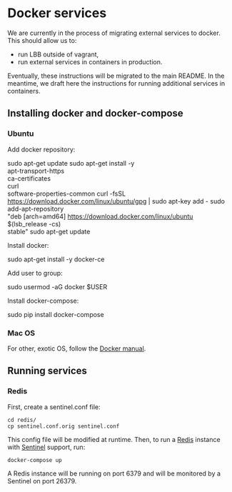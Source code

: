# Docker services

We are currently in the process of migrating external services to docker. This should allow us to:

- run LBB outside of vagrant,
- run external services in containers in production.

Eventually, these instructions will be migrated to the main README. In the
meantime, we draft here the instructions for running additional services in
containers.

## Installing docker and docker-compose


### Ubuntu

Add docker repository:

  sudo apt-get update
  sudo apt-get install -y \
      apt-transport-https \
      ca-certificates \
      curl \
      software-properties-common
  curl -fsSL https://download.docker.com/linux/ubuntu/gpg | sudo apt-key add -
  sudo add-apt-repository \
     "deb [arch=amd64] https://download.docker.com/linux/ubuntu \
     $(lsb_release -cs) \
     stable"
  sudo apt-get update

Install docker:

  sudo apt-get install -y docker-ce

Add user to group:

  sudo usermod -aG docker $USER

Install docker-compose:

  sudo pip install docker-compose


### Mac OS

For other, exotic OS, follow the [Docker manual](https://docs.docker.com/engine/installation/).

## Running services

### Redis

First, create a sentinel.conf file:

    cd redis/
    cp sentinel.conf.orig sentinel.conf

This config file will be modified at runtime. Then, to run a [Redis](http://redis.io/) instance with [Sentinel](https://redis.io/topics/sentinel) support, run:

    docker-compose up

A Redis instance will be running on port 6379 and will be monitored by a Sentinel on port 26379.

